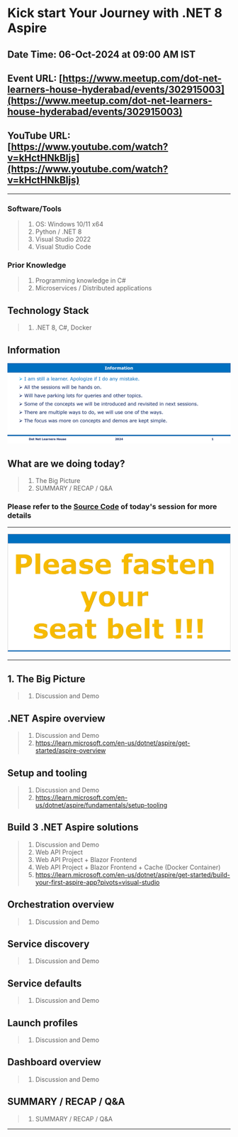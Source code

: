 # Kick start Your Journey with .NET 8 Aspire

## Date Time: 06-Oct-2024 at 09:00 AM IST

## Event URL: [https://www.meetup.com/dot-net-learners-house-hyderabad/events/302915003](https://www.meetup.com/dot-net-learners-house-hyderabad/events/302915003)

## YouTube URL: [https://www.youtube.com/watch?v=kHctHNkBljs](https://www.youtube.com/watch?v=kHctHNkBljs)

<!-- ![Viswanatha Swamy P K |150x150](./Documentation/Images/ViswanathaSwamyPK.PNG) -->

---

### Software/Tools

> 1. OS: Windows 10/11 x64
> 1. Python / .NET 8
> 1. Visual Studio 2022
> 1. Visual Studio Code

### Prior Knowledge

> 1. Programming knowledge in C#
> 1. Microservices / Distributed applications

## Technology Stack

> 1. .NET 8, C#, Docker

## Information

![Information | 100x100](../Documentation/Images/Information.PNG)

## What are we doing today?

> 1. The Big Picture
> 1. SUMMARY / RECAP / Q&A

### Please refer to the [**Source Code**](https://github.com/vishipayyallore/aspire-2024) of today's session for more details

---

![Information | 100x100](../Documentation/Images/SeatBelt.PNG)

---

## 1. The Big Picture

> 1. Discussion and Demo

## .NET Aspire overview

> 1. Discussion and Demo
> 1. <https://learn.microsoft.com/en-us/dotnet/aspire/get-started/aspire-overview>

## Setup and tooling

> 1. Discussion and Demo
> 1. <https://learn.microsoft.com/en-us/dotnet/aspire/fundamentals/setup-tooling>

## Build 3 .NET Aspire solutions

> 1. Discussion and Demo
> 1. Web API Project
> 1. Web API Project + Blazor Frontend
> 1. Web API Project + Blazor Frontend + Cache (Docker Container)
> 1. <https://learn.microsoft.com/en-us/dotnet/aspire/get-started/build-your-first-aspire-app?pivots=visual-studio>

## Orchestration overview

> 1. Discussion and Demo

## Service discovery

> 1. Discussion and Demo

## Service defaults

> 1. Discussion and Demo

## Launch profiles

> 1. Discussion and Demo

## Dashboard overview

> 1. Discussion and Demo

## SUMMARY / RECAP / Q&A

> 1. SUMMARY / RECAP / Q&A

---
